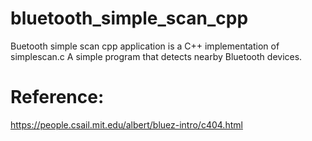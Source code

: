 # bluetooth_simple_scan_cpp
Buetooth simple scan cpp application is a C++ implementation of simplescan.c
A simple program that detects nearby Bluetooth devices.

# Reference: 
https://people.csail.mit.edu/albert/bluez-intro/c404.html

